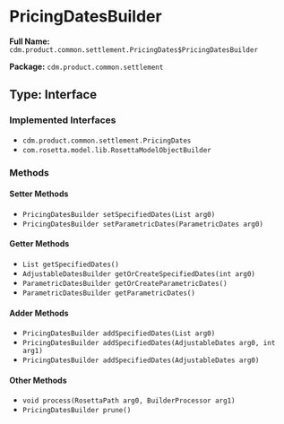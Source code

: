# PricingDatesBuilder

**Full Name:** `cdm.product.common.settlement.PricingDates$PricingDatesBuilder`

**Package:** `cdm.product.common.settlement`

## Type: Interface

### Implemented Interfaces

- `cdm.product.common.settlement.PricingDates`
- `com.rosetta.model.lib.RosettaModelObjectBuilder`

### Methods

#### Setter Methods

- `PricingDatesBuilder setSpecifiedDates(List arg0)`
- `PricingDatesBuilder setParametricDates(ParametricDates arg0)`

#### Getter Methods

- `List getSpecifiedDates()`
- `AdjustableDatesBuilder getOrCreateSpecifiedDates(int arg0)`
- `ParametricDatesBuilder getOrCreateParametricDates()`
- `ParametricDatesBuilder getParametricDates()`

#### Adder Methods

- `PricingDatesBuilder addSpecifiedDates(List arg0)`
- `PricingDatesBuilder addSpecifiedDates(AdjustableDates arg0, int arg1)`
- `PricingDatesBuilder addSpecifiedDates(AdjustableDates arg0)`

#### Other Methods

- `void process(RosettaPath arg0, BuilderProcessor arg1)`
- `PricingDatesBuilder prune()`

